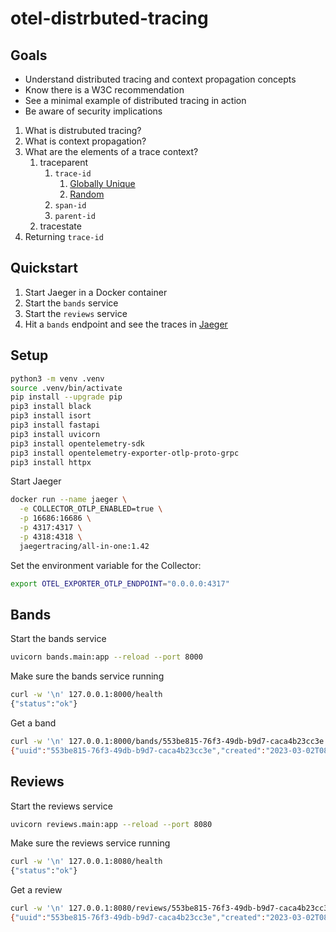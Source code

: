 # otel-distrbuted-tracing

## Goals

- Understand distributed tracing and context propagation concepts
- Know there is a W3C recommendation
- See a minimal example of distributed tracing in action
- Be aware of security implications

1. What is distrubuted tracing?
2. What is context propagation?
3. What are the elements of a trace context?
   1. traceparent
      1. `trace-id`
         1. [Globally Unique](https://www.w3.org/TR/trace-context/#uniqueness-of-trace-id)
         2. [Random](https://www.w3.org/TR/trace-context/#randomness-of-trace-id)
      2. `span-id`
      3. `parent-id`
   2. tracestate
4. Returning `trace-id`

## Quickstart

1. Start Jaeger in a Docker container
2. Start the `bands` service
3. Start the `reviews` service
4. Hit a `bands` endpoint and see the traces in [Jaeger](http://localhost:16686/search)

## Setup

```sh
python3 -m venv .venv
source .venv/bin/activate
pip install --upgrade pip
pip3 install black
pip3 install isort
pip3 install fastapi
pip3 install uvicorn
pip3 install opentelemetry-sdk
pip3 install opentelemetry-exporter-otlp-proto-grpc
pip3 install httpx
```

Start Jaeger
```sh
docker run --name jaeger \
  -e COLLECTOR_OTLP_ENABLED=true \
  -p 16686:16686 \
  -p 4317:4317 \
  -p 4318:4318 \
  jaegertracing/all-in-one:1.42
```

Set the environment variable for the Collector:
```sh
export OTEL_EXPORTER_OTLP_ENDPOINT="0.0.0.0:4317"
```

## Bands

Start the bands service
```sh
uvicorn bands.main:app --reload --port 8000
```

Make sure the bands service running
```sh
curl -w '\n' 127.0.0.1:8000/health
{"status":"ok"}
```

Get a band
```sh
curl -w '\n' 127.0.0.1:8000/bands/553be815-76f3-49db-b9d7-caca4b23cc3e
{"uuid":"553be815-76f3-49db-b9d7-caca4b23cc3e","created":"2023-03-02T08:13:28.502366","succeeded_at":"2023-03-02T08:13:28.502873","result":{"name":"Fugazi"}}
```

## Reviews

Start the reviews service
```sh
uvicorn reviews.main:app --reload --port 8080
```

Make sure the reviews service running
```sh
curl -w '\n' 127.0.0.1:8080/health
{"status":"ok"}
```

Get a review
```sh
curl -w '\n' 127.0.0.1:8080/reviews/553be815-76f3-49db-b9d7-caca4b23cc3e
{"uuid":"553be815-76f3-49db-b9d7-caca4b23cc3e","created":"2023-03-02T08:22:57.546341","succeeded_at":"2023-03-02T08:22:57.546772","result":{"body":"I am a review."}}
```